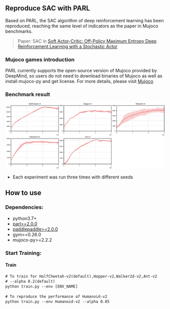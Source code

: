 ## Reproduce SAC with PARL
Based on PARL, the SAC algorithm of deep reinforcement learning has been reproduced, reaching the same level of indicators as the paper in Mujoco benchmarks.

> Paper: SAC in [Soft Actor-Critic: Off-Policy Maximum Entropy Deep Reinforcement Learning with a Stochastic Actor](https://arxiv.org/abs/1801.01290)

### Mujoco games introduction
PARL currently supports the open-source version of Mujoco provided by DeepMind, so users do not need to download binaries of Mujoco as well as install mujoco-py and get license. For more details, please visit [Mujoco](https://github.com/deepmind/mujoco)

### Benchmark result

<img src="https://github.com/benchmarking-rl/PARL-experiments/blob/master/SAC/paddle/result.png" alt="SAC_results"/>

+ Each experiment was run three times with different seeds

## How to use
### Dependencies:
+ python3.7+
+ [parl>=2.0.0](https://github.com/PaddlePaddle/PARL)
+ [paddlepaddle>=2.0.0](https://github.com/PaddlePaddle/Paddle)
+ gym>=0.26.0
+ mujoco-py>=2.2.2

### Start Training:
#### Train
```
# To train for HalfCheetah-v2(default),Hopper-v2,Walker2d-v2,Ant-v2
# --alpha 0.2(default)
python train.py --env [ENV_NAME]

# To reproduce the performance of Humanoid-v2
python train.py --env Humanoid-v2 --alpha 0.05
